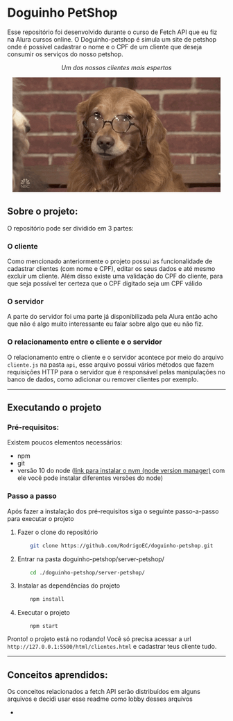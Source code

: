 # Doguinho PetShop

Esse repositório foi desenvolvido durante o curso de Fetch API que eu fiz na Alura cursos online. O Doguinho-petshop é simula um site de petshop onde é possível cadastrar o nome e o CPF de um cliente que deseja consumir os serviços do nosso petshop.


<div align=center>
    <p><i>Um dos nossos clientes mais espertos</i></p>
    <img src='./img/doguinho.gif'>
</div>

## Sobre o projeto:
O repositório pode ser dividido em 3 partes:

### **O cliente**
Como mencionado anteriormente o projeto possui as funcionalidade de cadastrar clientes (com nome e CPF), editar os seus dados e até mesmo excluir um cliente. Além disso existe uma validação do CPF do cliente, para que seja possível ter certeza que o CPF digitado seja um CPF válido

### **O servidor**
A parte do servidor foi uma parte já disponibilizada pela Alura então acho que não é algo muito interessante eu falar sobre algo que eu não fiz.

### **O relacionamento entre o cliente e o servidor**
O relacionamento entre o cliente e o servidor acontece por meio do arquivo `cliente.js` na pasta `api`, esse arquivo possui vários métodos que fazem requisições HTTP para o servidor que é responsável pelas manipulações no banco de dados, como adicionar ou remover clientes por exemplo.

---

## Executando o projeto
### Pré-requisitos:
Existem poucos elementos necessários:
- npm
- git
- versão 10 do node ([link para instalar o nvm (node version manager)](https://github.com/nvm-sh/nvm) com ele você pode instalar diferentes versões do node)

### Passo a passo
Após fazer a instalação dos pré-requisitos siga o seguinte passo-a-passo para executar o projeto

1. Fazer o clone do repositório
    ```bash
        git clone https://github.com/RodrigoEC/doguinho-petshop.git
    ```

2. Entrar na pasta doguinho-petshop/server-petshop/
    ```bash
        cd ./doguinho-petshop/server-petshop/
    ```

3. Instalar as dependências do projeto
    ```bash
        npm install
    ```

4. Executar o projeto
    ```
        npm start
    ```

Pronto! o projeto está no rodando! Você só precisa acessar a url `http://127.0.0.1:5500/html/clientes.html` e cadastrar teus cliente tudo.

--- 

## Conceitos aprendidos:
Os conceitos relacionados a fetch API serão distribuídos em alguns arquivos e decidi usar esse readme como lobby desses arquivos

- []()